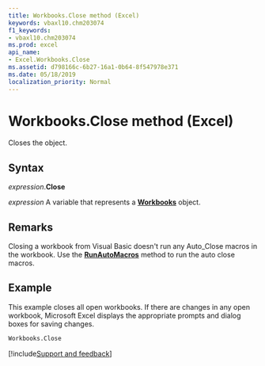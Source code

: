 ```yaml
---
title: Workbooks.Close method (Excel)
keywords: vbaxl10.chm203074
f1_keywords:
- vbaxl10.chm203074
ms.prod: excel
api_name:
- Excel.Workbooks.Close
ms.assetid: d798166c-6b27-16a1-0b64-8f547978e371
ms.date: 05/18/2019
localization_priority: Normal
---
```



# Workbooks.Close method (Excel)

Closes the object.


## Syntax

_expression_.**Close**

_expression_ A variable that represents a **[Workbooks](Excel.Workbooks.md)** object.


## Remarks

Closing a workbook from Visual Basic doesn't run any Auto_Close macros in the workbook. Use the **[RunAutoMacros](Excel.Workbook.RunAutoMacros.md)** method to run the auto close macros.


## Example

This example closes all open workbooks. If there are changes in any open workbook, Microsoft Excel displays the appropriate prompts and dialog boxes for saving changes.

```vb
Workbooks.Close
```




[!include[Support and feedback](~/includes/feedback-boilerplate.md)]
